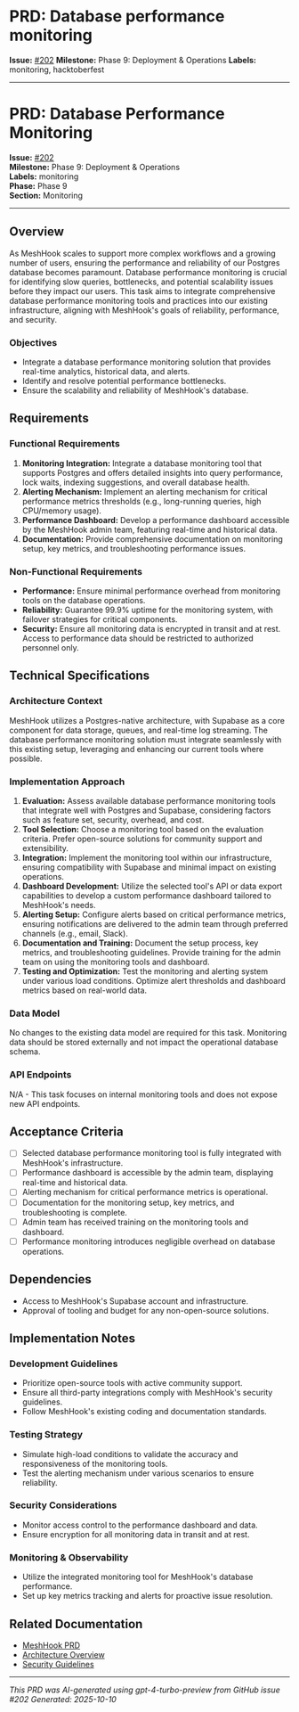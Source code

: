 # PRD: Database performance monitoring

**Issue:** [#202](https://github.com/profullstack/meshhook/issues/202)
**Milestone:** Phase 9: Deployment & Operations
**Labels:** monitoring, hacktoberfest

---

# PRD: Database Performance Monitoring

**Issue:** [#202](https://github.com/profullstack/meshhook/issues/202)  
**Milestone:** Phase 9: Deployment & Operations  
**Labels:** monitoring  
**Phase:** Phase 9  
**Section:** Monitoring

---

## Overview

As MeshHook scales to support more complex workflows and a growing number of users, ensuring the performance and reliability of our Postgres database becomes paramount. Database performance monitoring is crucial for identifying slow queries, bottlenecks, and potential scalability issues before they impact our users. This task aims to integrate comprehensive database performance monitoring tools and practices into our existing infrastructure, aligning with MeshHook's goals of reliability, performance, and security.

### Objectives

- Integrate a database performance monitoring solution that provides real-time analytics, historical data, and alerts.
- Identify and resolve potential performance bottlenecks.
- Ensure the scalability and reliability of MeshHook's database.

## Requirements

### Functional Requirements

1. **Monitoring Integration:** Integrate a database monitoring tool that supports Postgres and offers detailed insights into query performance, lock waits, indexing suggestions, and overall database health.
2. **Alerting Mechanism:** Implement an alerting mechanism for critical performance metrics thresholds (e.g., long-running queries, high CPU/memory usage).
3. **Performance Dashboard:** Develop a performance dashboard accessible by the MeshHook admin team, featuring real-time and historical data.
4. **Documentation:** Provide comprehensive documentation on monitoring setup, key metrics, and troubleshooting performance issues.

### Non-Functional Requirements

- **Performance:** Ensure minimal performance overhead from monitoring tools on the database operations.
- **Reliability:** Guarantee 99.9% uptime for the monitoring system, with failover strategies for critical components.
- **Security:** Ensure all monitoring data is encrypted in transit and at rest. Access to performance data should be restricted to authorized personnel only.

## Technical Specifications

### Architecture Context

MeshHook utilizes a Postgres-native architecture, with Supabase as a core component for data storage, queues, and real-time log streaming. The database performance monitoring solution must integrate seamlessly with this existing setup, leveraging and enhancing our current tools where possible.

### Implementation Approach

1. **Evaluation:** Assess available database performance monitoring tools that integrate well with Postgres and Supabase, considering factors such as feature set, security, overhead, and cost.
2. **Tool Selection:** Choose a monitoring tool based on the evaluation criteria. Prefer open-source solutions for community support and extensibility.
3. **Integration:** Implement the monitoring tool within our infrastructure, ensuring compatibility with Supabase and minimal impact on existing operations.
4. **Dashboard Development:** Utilize the selected tool's API or data export capabilities to develop a custom performance dashboard tailored to MeshHook's needs.
5. **Alerting Setup:** Configure alerts based on critical performance metrics, ensuring notifications are delivered to the admin team through preferred channels (e.g., email, Slack).
6. **Documentation and Training:** Document the setup process, key metrics, and troubleshooting guidelines. Provide training for the admin team on using the monitoring tools and dashboard.
7. **Testing and Optimization:** Test the monitoring and alerting system under various load conditions. Optimize alert thresholds and dashboard metrics based on real-world data.

### Data Model

No changes to the existing data model are required for this task. Monitoring data should be stored externally and not impact the operational database schema.

### API Endpoints

N/A - This task focuses on internal monitoring tools and does not expose new API endpoints.

## Acceptance Criteria

- [ ] Selected database performance monitoring tool is fully integrated with MeshHook's infrastructure.
- [ ] Performance dashboard is accessible by the admin team, displaying real-time and historical data.
- [ ] Alerting mechanism for critical performance metrics is operational.
- [ ] Documentation for the monitoring setup, key metrics, and troubleshooting is complete.
- [ ] Admin team has received training on the monitoring tools and dashboard.
- [ ] Performance monitoring introduces negligible overhead on database operations.

## Dependencies

- Access to MeshHook's Supabase account and infrastructure.
- Approval of tooling and budget for any non-open-source solutions.

## Implementation Notes

### Development Guidelines

- Prioritize open-source tools with active community support.
- Ensure all third-party integrations comply with MeshHook's security guidelines.
- Follow MeshHook's existing coding and documentation standards.

### Testing Strategy

- Simulate high-load conditions to validate the accuracy and responsiveness of the monitoring tools.
- Test the alerting mechanism under various scenarios to ensure reliability.

### Security Considerations

- Monitor access control to the performance dashboard and data.
- Ensure encryption for all monitoring data in transit and at rest.

### Monitoring & Observability

- Utilize the integrated monitoring tool for MeshHook's database performance.
- Set up key metrics tracking and alerts for proactive issue resolution.

## Related Documentation

- [MeshHook PRD](../PRD.md)
- [Architecture Overview](../Architecture.md)
- [Security Guidelines](../Security.md)

---

*This PRD was AI-generated using gpt-4-turbo-preview from GitHub issue #202*
*Generated: 2025-10-10*
